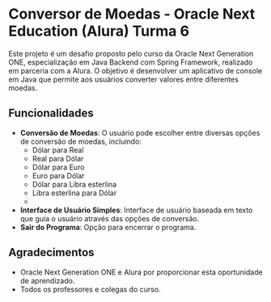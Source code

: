 # Conversor de Moedas - Oracle Next Education (Alura) Turma 6

Este projeto é um desafio proposto pelo curso da Oracle Next Generation ONE, especialização em Java Backend com Spring Framework, realizado em parceria com a Alura. O objetivo é desenvolver um aplicativo de console em Java que permite aos usuários converter valores entre diferentes moedas.

## Funcionalidades

- **Conversão de Moedas**: O usuário pode escolher entre diversas opções de conversão de moedas, incluindo:
  - Dólar para Real
  - Real para Dólar
  - Dólar para Euro
  - Euro para Dólar
  - Dólar para Libra esterlina
  - Libra esterlina para Dólar
  - 
- **Interface de Usuário Simples**: Interface de usuário baseada em texto que guia o usuário através das opções de conversão.
- **Sair do Programa**: Opção para encerrar o programa.

## Agradecimentos

- Oracle Next Generation ONE e Alura por proporcionar esta oportunidade de aprendizado.
- Todos os professores e colegas do curso.
